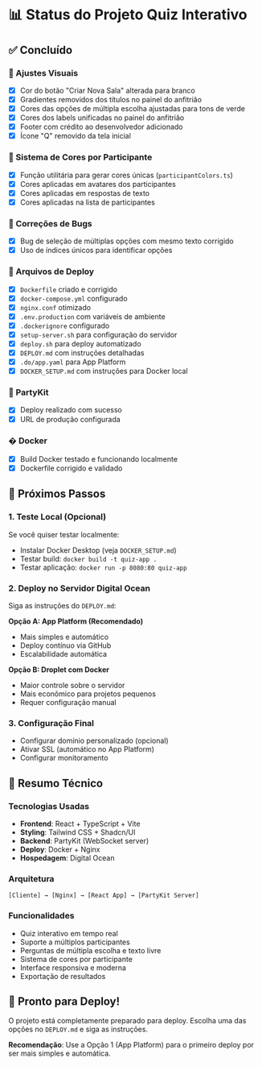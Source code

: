 # 📊 Status do Projeto Quiz Interativo

## ✅ Concluído

### 🎨 Ajustes Visuais
- [x] Cor do botão "Criar Nova Sala" alterada para branco
- [x] Gradientes removidos dos títulos no painel do anfitrião
- [x] Cores das opções de múltipla escolha ajustadas para tons de verde
- [x] Cores dos labels unificadas no painel do anfitrião
- [x] Footer com crédito ao desenvolvedor adicionado
- [x] Ícone "Q" removido da tela inicial

### 🌈 Sistema de Cores por Participante
- [x] Função utilitária para gerar cores únicas (`participantColors.ts`)
- [x] Cores aplicadas em avatares dos participantes
- [x] Cores aplicadas em respostas de texto
- [x] Cores aplicadas na lista de participantes

### 🐛 Correções de Bugs
- [x] Bug de seleção de múltiplas opções com mesmo texto corrigido
- [x] Uso de índices únicos para identificar opções

### 🚀 Arquivos de Deploy
- [x] `Dockerfile` criado e corrigido
- [x] `docker-compose.yml` configurado
- [x] `nginx.conf` otimizado
- [x] `.env.production` com variáveis de ambiente
- [x] `.dockerignore` configurado
- [x] `setup-server.sh` para configuração do servidor
- [x] `deploy.sh` para deploy automatizado
- [x] `DEPLOY.md` com instruções detalhadas
- [x] `.do/app.yaml` para App Platform
- [x] `DOCKER_SETUP.md` com instruções para Docker local

### 🔧 PartyKit
- [x] Deploy realizado com sucesso
- [x] URL de produção configurada

### � Docker
- [x] Build Docker testado e funcionando localmente
- [x] Dockerfile corrigido e validado

## 🚀 Próximos Passos

### 1. Teste Local (Opcional)
Se você quiser testar localmente:
- Instalar Docker Desktop (veja `DOCKER_SETUP.md`)
- Testar build: `docker build -t quiz-app .`
- Testar aplicação: `docker run -p 8080:80 quiz-app`

### 2. Deploy no Servidor Digital Ocean
Siga as instruções do `DEPLOY.md`:

**Opção A: App Platform (Recomendado)**
- Mais simples e automático
- Deploy contínuo via GitHub
- Escalabilidade automática

**Opção B: Droplet com Docker**
- Maior controle sobre o servidor
- Mais econômico para projetos pequenos
- Requer configuração manual

### 3. Configuração Final
- Configurar domínio personalizado (opcional)
- Ativar SSL (automático no App Platform)
- Configurar monitoramento

## 🎯 Resumo Técnico

### Tecnologias Usadas
- **Frontend**: React + TypeScript + Vite
- **Styling**: Tailwind CSS + Shadcn/UI
- **Backend**: PartyKit (WebSocket server)
- **Deploy**: Docker + Nginx
- **Hospedagem**: Digital Ocean

### Arquitetura
```
[Cliente] → [Nginx] → [React App] → [PartyKit Server]
```

### Funcionalidades
- Quiz interativo em tempo real
- Suporte a múltiplos participantes
- Perguntas de múltipla escolha e texto livre
- Sistema de cores por participante
- Interface responsiva e moderna
- Exportação de resultados

## 🚀 Pronto para Deploy!

O projeto está completamente preparado para deploy. Escolha uma das opções no `DEPLOY.md` e siga as instruções.

**Recomendação**: Use a Opção 1 (App Platform) para o primeiro deploy por ser mais simples e automática.

